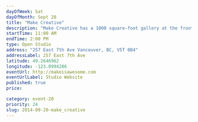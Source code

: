 ```yaml
---
dayOfWeek: Sat
dayOfMonth: Sept 20
title: "Make Creative"
description: "Make Creative has a 1000 square-foot gallery at the front of our studio. We'll be hosting Vancouver Biennale artist collective, File de Peixe."
startTime: 11:00 AM
endTime: 2:00 PM
type: Open Studio
address: "257 East 7th Ave Vancouver, BC, V5T 0B4"
addressLabel: 257 East 7th Ave
latitude: 49.2646962
longitude: -123.0994286
eventUrl: http://makeisawesome.com
eventUrlLabel: Studio Website
published: true
price: 

category: event-20
priority: 24
slug: 2014-09-20-make_creative
---
```

